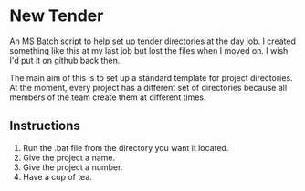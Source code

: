 # New Tender

An MS Batch script to help set up tender directories at the day job. I created something like this at my last job but lost the files when I moved on. I wish I'd put it on github back then.

The main aim of this is to set up a standard template for project directories. At the moment, every project has a different set of directories because all members of the team create them at different times.

## Instructions

1. Run the .bat file from the directory you want it located.
2. Give the project a name.
3. Give the project a number.
4. Have a cup of tea.

